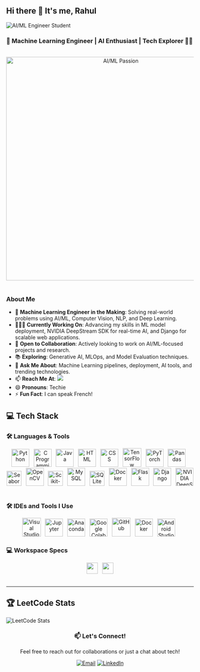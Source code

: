## Hi there 👋 It's me, Rahul

![AI/ML Engineer Student](https://img.shields.io/badge/AI%2FML-Engineer%20Student-blueviolet?style=for-the-badge)

### 🤖 Machine Learning Engineer | AI Enthusiast | Tech Explorer 👨‍💻  
<br>
<div align="center">
  <img src="https://github.com/Anmol-Baranwal/Cool-GIFs-For-GitHub/assets/74038190/80728820-e06b-4f96-9c9e-9df46f0cc0a5" width="600" alt="AI/ML Passion">
</div>
<br>

### About Me
- 🤖 **Machine Learning Engineer in the Making**: Solving real-world problems using AI/ML, Computer Vision, NLP, and Deep Learning.
- 👨🏻‍💻 **Currently Working On**: Advancing my skills in ML model deployment, NVIDIA DeepStream SDK for real-time AI, and Django for scalable web applications.
- 👯 **Open to Collaboration**: Actively looking to work on AI/ML-focused projects and research.
- 📚 **Exploring**: Generative AI, MLOps, and Model Evaluation techniques.
- 💬 **Ask Me About**: Machine Learning pipelines, deployment, AI tools, and trending technologies.
- 📫 **Reach Me At**:
  [<img src="https://img.shields.io/badge/LinkedIn-0077B5?style=for-the-badge&logo=linkedin&logoColor=white" />](https://www.linkedin.com/in/rahul-rn-864144277)
- 😄 **Pronouns**: Techie  
- ⚡ **Fun Fact**: I can speak French!

## 💻 Tech Stack

### 🛠️ Languages & Tools
<div align="center">
  <img width="48" height="48" src="https://img.icons8.com/color/48/python--v1.png" alt="Python" title="Python"/> &nbsp;
  <img width="48" height="48" src="https://img.icons8.com/color/48/c-programming.png" alt="C Programming" title="C Programming"/> &nbsp;
  <img width="48" height="48" src="https://img.icons8.com/color/48/java-coffee-cup-logo--v1.png" alt="Java" title="Java"/> &nbsp;
  <img width="48" height="48" src="https://img.icons8.com/color/48/html-5--v1.png" alt="HTML" title="HTML"/> &nbsp;
  <img width="48" height="48" src="https://img.icons8.com/color/48/css3.png" alt="CSS" title="CSS"/> &nbsp;
  <img height="50" width="50" src="https://img.icons8.com/color/48/000000/tensorflow.png" alt="TensorFlow" title="TensorFlow"/> &nbsp;
  <img width="48" height="48" src="https://img.icons8.com/fluency/48/pytorch.png" alt="PyTorch" title="PyTorch"/> &nbsp;
  <img width="48" height="48" src="https://img.icons8.com/color/48/pandas.png" alt="Pandas" title="Pandas"/> &nbsp;
  <img src="https://seaborn.pydata.org/_images/logo-mark-lightbg.svg" alt="Seaborn" width="40" height="40" title="Seaborn"/> &nbsp;
  <img width="48" height="48" src="https://img.icons8.com/fluency/48/opencv.png" alt="OpenCV" title="OpenCV"/> &nbsp;
  <img src="https://upload.wikimedia.org/wikipedia/commons/0/05/Scikit_learn_logo_small.svg" alt="Scikit-learn" width="40" height="40" title="Scikit-learn"/> &nbsp;
  <img width="48" height="48" src="https://img.icons8.com/color/48/mysql-logo.png" alt="MySQL" title="MySQL"/> &nbsp;
  <img src="https://www.vectorlogo.zone/logos/sqlite/sqlite-icon.svg" alt="SQLite" width="40" height="40" title="SQLite"/> &nbsp;
  <img width="48" height="48" src="https://img.icons8.com/fluency/48/docker.png" alt="Docker" title="Docker"/> &nbsp;
  <img width="48" height="48" src="https://img.icons8.com/color/48/flask.png" alt="Flask" title="Flask"/> &nbsp;
  <img width="48" height="48" src="https://img.icons8.com/color/48/django.png" alt="Django" title="Django"/> &nbsp;
  <img width="48" height="48" src="https://img.icons8.com/color/48/nvidia.png" alt="NVIDIA DeepStream SDK" title="NVIDIA DeepStream SDK"/> &nbsp;
</div>

### 🛠️ IDEs and Tools I Use
<div align="center">
  <img height="50" width="50" src="https://img.icons8.com/color/48/000000/visual-studio-code-2019.png" alt="Visual Studio Code" title="Visual Studio Code"/> &nbsp;
  <img width="48" height="48" src="https://img.icons8.com/fluency/48/jupyter.png" alt="Jupyter" title="Jupyter"/> &nbsp;
  <img width="48" height="48" src="https://img.icons8.com/fluency/48/anaconda--v2.png" alt="Anaconda" title="Anaconda"/> &nbsp;
  <img width="48" height="48" src="https://img.icons8.com/color/48/google-colab.png" alt="Google Colab" title="Google Colab"/> &nbsp;
  <img width="50" height="50" src="https://img.icons8.com/ios-filled/50/github.png" alt="GitHub" title="GitHub"/> &nbsp;
  <img width="48" height="48" src="https://img.icons8.com/fluency/48/docker.png" alt="Docker" title="Docker"/> &nbsp;
  <img width="48" height="48" src="https://img.icons8.com/color/48/android-studio--v2.png" alt="Android Studio" title="Android Studio"/> &nbsp;
</div>

### 💻 Workspace Specs
<div align="center">
 <img height="30" src="https://img.shields.io/badge/NVIDIA-GTX1650-76B900?style=for-the-badge&logo=nvidia&logoColor=white"/> &nbsp;
 <img height="30" src="https://img.shields.io/badge/Intel-Core_i5_11400H-0071C5?style=for-the-badge&logo=intel&logoColor=white"/>
</div>

<br>

---

## 🏆 LeetCode Stats

![LeetCode Stats](https://leetcard.jacoblin.cool/RahulxDx?theme=dark&font=Marcellus)
<br>

<div align="center">

  ### 📫 Let's Connect!
  
  Feel free to reach out for collaborations or just a chat about tech!

  [![Email](https://img.shields.io/badge/Email-D14836?style=for-the-badge&logo=gmail&logoColor=white)](mailto:rahulrnsr@gmail.com)
  [![LinkedIn](https://img.shields.io/badge/LinkedIn-0077B5?style=for-the-badge&logo=linkedin&logoColor=white)](https://www.linkedin.com/in/rahul-rn-864144277)

</div>
